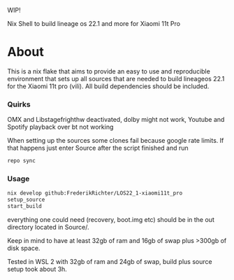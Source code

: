 WIP!

Nix Shell to build lineage os 22.1 and more for Xiaomi 11t Pro

# About

This is a nix flake that aims to provide an easy to use and reproducible environment that sets up all sources that are needed to build lineageos 22.1 for the Xiaomi 11t pro (vili). All build dependencies should be included.

### Quirks
OMX and Libstagefrighthw deactivated, dolby might not work, Youtube and Spotify playback over bt not working

When setting up the sources some clones fail because google rate limits. If that happens just enter Source after the script finished and run
```bash
repo sync
```
### Usage
```bash
nix develop github:FrederikRichter/LOS22_1-xiaomi11t_pro
setup_source
start_build
```
everything one could need (recovery, boot.img etc) should be in the out directory located in Source/.

Keep in mind to have at least 32gb of ram and 16gb of swap plus >300gb of disk space.

Tested in WSL 2 with 32gb of ram and 24gb of swap, build plus source setup took about 3h.
